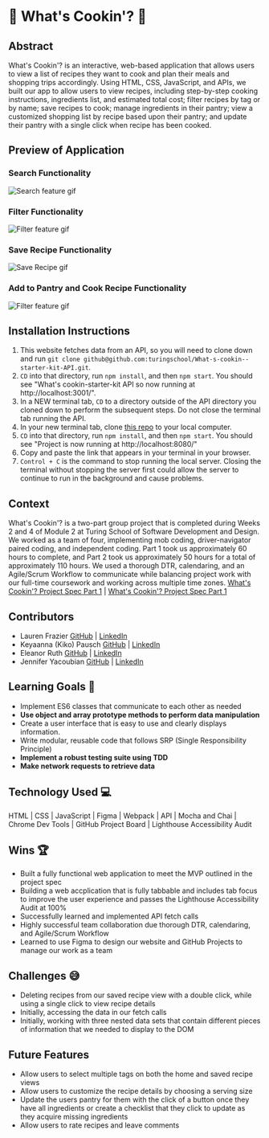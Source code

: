 # 🍴 What's Cookin'? 🍴️

## Abstract
What's Cookin'? is an interactive, web-based application that allows users to view a list of recipes they want to cook and plan their meals and shopping trips accordingly. Using HTML, CSS, JavaScript, and APIs, we built our app to allow users to view recipes, including step-by-step cooking instructions, ingredients list, and estimated total cost; filter recipes by tag or by name; save recipes to cook; manage ingredients in their pantry; view a customized shopping list by recipe based upon their pantry; and update their pantry with a single click when recipe has been cooked. 

## Preview of Application
### Search Functionality
![Search feature gif](https://media.giphy.com/media/RoEGoo8vNhpwDRlaJV/giphy.gif)
### Filter Functionality
![Filter feature gif](https://media.giphy.com/media/iwT2GfYsmg78MQN8Py/giphy.gif)
### Save Recipe Functionality
![Save Recipe gif](https://media.giphy.com/media/t45tqOWXPQBsPGWULl/giphy.gif)
### Add to Pantry and Cook Recipe Functionality
![Filter feature gif](https://media.giphy.com/media/pBaKSwHqVe9QmXOgg6/giphy.gif)

## Installation Instructions
1. This website fetches data from an API, so you will need to clone down and run `git clone github@github.com:turingschool/What-s-cookin--starter-kit-API.git`.
2. `CD` into that directory, run `npm install`, and then `npm start`. You should see "What's cookin-starter-kit API so now running at http://localhost:3001/".
3. In a NEW terminal tab, `CD` to a directory outside of the API directory you cloned down to perform the subsequent steps. Do not close the terminal tab running the API.
3. In your new terminal tab, clone [this repo](https://github.com/Eleanorgruth/whats-cookin) to your local computer.
4. `CD` into that directory, run `npm install`, and then `npm start`. You should see "Project is now running at http://localhost:8080/"
5. Copy and paste the link that appears in your terminal in your browser.
6. `Control + C` is the command to stop running the local server. Closing the terminal without stopping the server first could allow the server to continue to run in the background and cause problems.

## Context
What's Cookin'? is a two-part group project that is completed during Weeks 2 and 4 of Module 2 at Turing School of Software Development and Design. We worked as a team of four, implementing mob coding, driver-navigator paired coding, and independent coding. Part 1 took us approximately 60 hours to complete, and Part 2 took us approximately 50 hours for a total of approximately 110 hours. We used a thorough DTR, calendaring, and an Agile/Scrum Workflow to communicate while balancing project work with our full-time coursework and working across multiple time zones. [What's Cookin'? Project Spec Part 1](https://frontend.turing.edu/projects/whats-cookin-part-one.html) | [What's Cookin'? Project Spec Part 1](https://frontend.turing.edu/projects/whats-cookin-part-two.html)

## Contributors
- Lauren Frazier [GitHub](https://github.com/FrazierLE) | [LinkedIn](https://www.linkedin.com/in/lauren-frazier-745053188/)
- Keyaanna (Kiko) Pausch [GitHub](https://github.com/knpausch) | [LinkedIn](https://www.linkedin.com/in/knpausch/)
- Eleanor Ruth [GitHub](https://github.com/Eleanorgruth) | [LinkedIn](https://www.linkedin.com/in/eleanorgruth/)
- Jennifer Yacoubian [GitHub](https://github.com/jmyacobn) | [LinkedIn](https://www.linkedin.com/in/jennifer-yacoubian/)

## Learning Goals 🎯
- Implement ES6 classes that communicate to each other as needed
- **Use object and array prototype methods to perform data manipulation**
- Create a user interface that is easy to use and clearly displays information.
- Write modular, reusable code that follows SRP (Single Responsibility Principle)
- **Implement a robust testing suite using TDD**
- **Make network requests to retrieve data**

## Technology Used 💻
HTML | CSS | JavaScript | Figma | Webpack | API | Mocha and Chai | Chrome Dev Tools | GitHub Project Board | Lighthouse Accessibility Audit

## Wins 🏆
- Built a fully functional web application to meet the MVP outlined in the project spec 
- Building a web accplication that is fully tabbable and includes tab focus to improve the user experience and passes the Lighthouse Accessibility Audit at 100%
- Successfully learned and implemented API fetch calls
- Highly successful team collaboration due thorough DTR, calendaring, and Agile/Scrum Workflow
- Learned to use Figma to design our website and GitHub Projects to manage our work as a team

## Challenges 😅
- Deleting recipes from our saved recipe view with a double click, while using a single click to view recipe details
- Initially, accessing the data in our fetch calls
- Initially, working with three nested data sets that contain different pieces of information that we needed to display to the DOM

## Future Features
- Allow users to select multiple tags on both the home and saved recipe views
- Allow users to customize the recipe details by choosing a serving size
- Update the users pantry for them with the click of a button once they have all ingredients or create a checklist that they click to update as they acquire missing ingredients
- Allow users to rate recipes and leave comments
